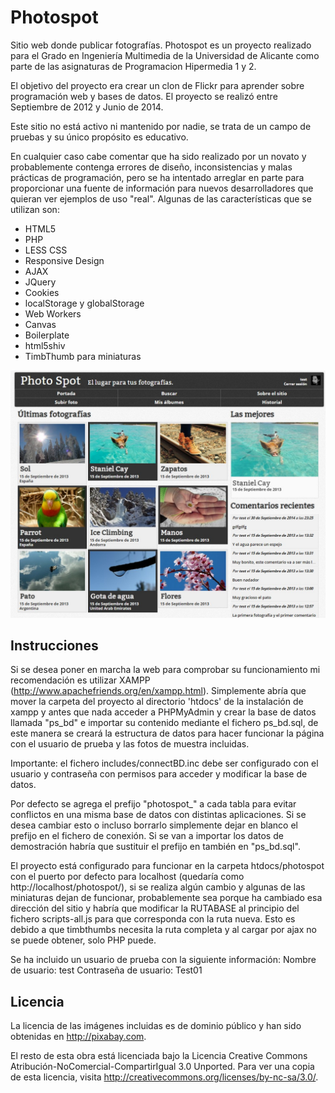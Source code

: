 Photospot
=========

Sitio web donde publicar fotografías.
Photospot es un proyecto realizado para el Grado en Ingeniería Multimedia de la Universidad de Alicante como parte de las asignaturas de Programacion Hipermedia 1 y 2.

El objetivo del proyecto era crear un clon de Flickr para aprender sobre programación web y bases de datos. El proyecto se realizó entre Septiembre de 2012 y Junio de 2014.

Este sitio no está activo ni mantenido por nadie, se trata de un campo de pruebas y su único propósito es educativo.

En cualquier caso cabe comentar que ha sido realizado por un novato y probablemente contenga errores de diseño, inconsistencias y malas prácticas de programación, pero se ha intentado arreglar en parte para proporcionar una fuente de información para nuevos desarrolladores que quieran ver ejemplos de uso "real". Algunas de las características que se utilizan son:

* HTML5
* PHP
* LESS CSS
* Responsive Design
* AJAX
* JQuery
* Cookies
* localStorage y globalStorage
* Web Workers
* Canvas
* Boilerplate
* html5shiv
* TimbThumb para miniaturas

![screenshot](screenshot.jpg)

Instrucciones
-------------
Si se desea poner en marcha la web para comprobar su funcionamiento mi recomendación es utilizar XAMPP (http://www.apachefriends.org/en/xampp.html). Simplemente abría que mover la carpeta del proyecto al directorio 'htdocs' de la instalación de xampp y antes que nada acceder a PHPMyAdmin y crear la base de datos llamada "ps_bd" e importar su contenido mediante el fichero ps_bd.sql, de este manera se creará la estructura de datos para hacer funcionar la página con el usuario de prueba y las fotos de muestra incluidas.

Importante: el fichero includes/connectBD.inc debe ser configurado con el usuario y contraseña con permisos para acceder y modificar la base de datos.

Por defecto se agrega el prefijo "photospot_" a cada tabla para evitar conflictos en una misma base de datos con distintas aplicaciones. Si se desea cambiar esto o incluso borrarlo simplemente dejar en blanco el prefijo en el fichero de conexión. Si se van a importar los datos de demostración habría que sustituir el prefijo en también en "ps_bd.sql".

El proyecto está configurado para funcionar en la carpeta htdocs/photospot con el puerto por defecto para localhost (quedaría como http://localhost/photospot/), si se realiza algún cambio y algunas de las miniaturas dejan de funcionar, probablemente sea porque ha cambiado esa dirección del sitio y habría que modificar la RUTABASE al principio del fichero scripts-all.js para que corresponda con la ruta nueva. Esto es debido a que timbthumbs necesita la ruta completa y al cargar por ajax no se puede obtener, solo PHP puede.

Se ha incluido un usuario de prueba con la siguiente información:
	Nombre de usuario:		test
	Contraseña de usuario:	Test01


Licencia
--------
La licencia de las imágenes incluidas es de dominio público y han sido obtenidas en http://pixabay.com.

El resto de esta obra está licenciada bajo la Licencia Creative Commons Atribución-NoComercial-CompartirIgual 3.0 Unported. Para ver una copia de esta licencia, visita http://creativecommons.org/licenses/by-nc-sa/3.0/.
